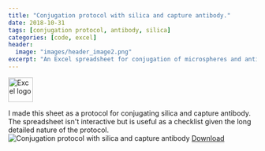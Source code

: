```yaml
---
title: "Conjugation protocol with silica and capture antibody."
date: 2018-10-31
tags: [conjugation protocol, antibody, silica]
categories: [code, excel]
header:
  image: "images/header_image2.png"
excerpt: "An Excel spreadsheet for conjugation of microspheres and antibodies. The conjugated particle is useful for diagnostics."
---
```

<img src="{{ site.url }}{{site.baseurl }}/images/Excellogo.png" alt="Excel logo" width="50"/>

I made this sheet as a protocol for conjugating silica and capture antibody. The spreadsheet isn't interactive but is useful as a checklist given the long detailed nature of the protocol.
<img src="{{ site.url }}{{site.baseurl }}/images/science/conjugation_protocol_with_silica_and_capture_antibody.png" alt="Conjugation protocol with silica and capture antibody">
[Download](https://github.com/scotttmoen/Science)
